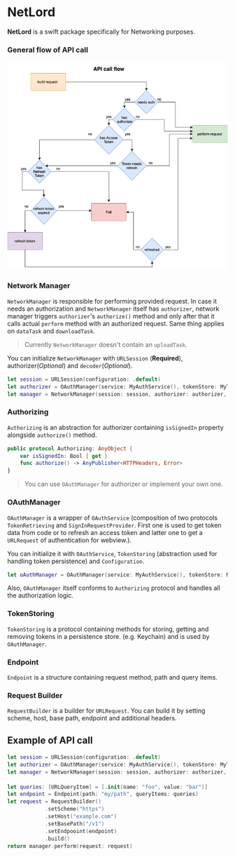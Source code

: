 # NetLord

**NetLord** is a swift package specifically for Networking purposes.

### General flow of API call

![](./Docs/NetworkingFlowDiagram.png)

### Network Manager

`NetworkManager` is responsible for performing provided request. In case it needs an authorization and `NetworkManager` itself has `authorizer`, network manager triggers `authorizer`'s `authorize()` method and only after that it calls actual `perform` method with an authorized request. Same thing applies on `dataTask` and `downloadTask`. 

> Currently `NetworkManager` doesn't contain an `uploadTask`.

You can initialize `NetworkManager` with `URLSession` (**Required**), authorizer(*Optional*) and `decoder`(*Optional*).

```swift
let session = URLSession(configuration: .default)
let authorizer = OAuthManager(service: MyAuthService(), tokenStore: MyTokenStore())
let manager = NetworkManager(session: session, authorizer: authorizer, decoder: JSONDecoder())
```

### Authorizing

`Authorizing` is an abstraction for authorizer containing `isSignedIn` property alongside `authorize()` method.

```Swift
public protocol Authorizing: AnyObject {
    var isSignedIn: Bool { get }
    func authorize() -> AnyPublisher<HTTPHeaders, Error>
}
```

> You can use `OAuthManager` for authorizer or implement your own one.

### OAuthManager

`OAuthManager` is a wrapper of `OAuthService` (composition of two protocols `TokenRetrieving` and `SignInRequestProvider`. First one is used to get token data from code or to refresh an access token and latter one to get a `URLRequest` of authentication for webview.).

You can initialize it with `OAuthService`, `TokenStoring` (abstraction used for handling token persistence) and `Configuration`.

```swift
let oAuthManager = OAuthManager(service: MyAuthService(), tokenStore: MyTokenStore())
```

Also, `OAuthManager` itself conforms to `Authorizing` protocol and handles all the authorization logic.

### TokenStoring

`TokenStoring` is a protocol containing methods for storing, getting and removing tokens in a persistence store. (e.g. Keychain) and is used by `OAuthManager`.

### Endpoint

`Endpoint` is a structure containing request method, path and query items.

### Request Builder

`RequestBuilder` is a builder for `URLRequest`. You can build it by setting scheme, host, base path, endpoint and additional headers.

## Example of API call

```Swift
let session = URLSession(configuration: .default)
let authorizer = OAuthManager(service: MyAuthService(), tokenStore: MyTokenStore())
let manager = NetworkManager(session: session, authorizer: authorizer, decoder: JSONDecoder())

let queries: [URLQueryItem] = [.init(name: "foo", value: "bar")]
let endpoint = Endpoint(path: "my/path", queryItems: queries)
let request = RequestBuilder()
            .setScheme("https")
            .setHost("example.com")
            .setBasePath("/v1")
            .setEndpooint(endpoint)
            .build()
return manager.perform(request: request)
```

